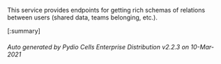 






This service provides endpoints for getting rich schemas of relations between users (shared data, teams belonging, etc.).

[:summary]

###### Auto generated by Pydio Cells Enterprise Distribution v2.2.3 on 10-Mar-2021
